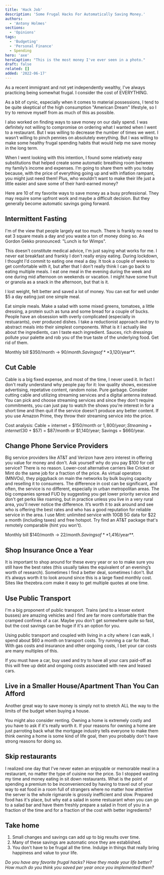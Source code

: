 ```yaml
---
title: 'Hack Job'
description: 'Some Frugal Hacks For Automatically Saving Money.'
authors:
  - 'Antony Holmes'
sections:
  - 'Opinions'
tags:
  - 'Budgeting'
  - 'Personal Finance'
  - Spending
hero: 'axe'
heroCaption: "This is the most money I've ever seen in a photo."
draft: false
related: []
added: '2022-06-17'
---
```


As a recent immigrant and not yet independently wealthy, I've always practicing being somewhat frugal. I consider the cost of EVERYTHING.

<!-- more -->

As a bit of cynic, especially when it comes to material possessions, I tend to be quite skeptical of the high consumption "American Dream" lifestyle, so I try to remove myself from as much of this as possible.

I also worked on finding ways to save money on our daily spend. I was definitely not willing to compromise on ordering what I wanted when I went to a restaurant. But I was willing to decrease the number of times we went. I wasn’t willing to pinch pennies on absolutely everything. But I was willing to make some healthy frugal spending habits that would help me save money in the long term.

When I went looking with this intention, I found some relatively easy substitutions that helped create some automatic breathing room between my family’s income and expenses. I’m going to share them with you today because, with the price of everything going up and with inflation rampant, you might just need them! Plus, who wouldn’t want to make their life just a little easier and save some of their hard-earned money?

Here are 10 of my favorite ways to save money as a busy professional. They may require some upfront work and maybe a difficult decision. But they generally become automatic savings going forward.

## Intermittent Fasting

I'm of the view that people largely eat too much. There is frankly no need to eat 3 square meals a day and you waste a ton of money doing so. As Gordon Gekko pronounced: "Lunch is for Wimps".

This doesn't constitute medical advice, I'm just saying what works for me. I never eat breakfast and frankly I don't really enjoy eating. During lockdown, I thought I'd commit to eating one meal a day. It took a couple of weeks to get comfortable with it, but after that I don't really think I can go back to eating multiple meals. I eat one meal in the evening during the week and one during mid afternoon on weekends or vacation. I might have some fruit or granola as a snack in the afternoon, but that is it.

I lost weight, felt better and saved a lot of money. You can eat for well under $5 a day eating just one simple meal.

Eat simple meals. Make a salad with some mixed greens, tomatoes, a little dressing, a protein such as tuna and some bread for a couple of bucks. People have an obsession with overly complicated (especially in restuarants), over produced dishes. I take a reductionist approach and try to abstract meals into their simplest components. What is it I actually like about the ingredients, can I taste each ingredient. Sauces, rich dressings pollute your palette and rob you of the true taste of the underlying food. Get rid of them.

Monthly bill $350/month -> $90/month. Savings of **$3,120/year**.

## Cut Cable

Cable is a big fixed expense, and most of the time, I never used it. In fact I don't really understand why people pay for it: low quality shows, excessive advertising, repetative content, random noise. Pure garbage. Consider cutting cable and utilizing streaming services and a digital antenna instead. You can pick and choose streaming services and since they don't require commitments, you can just pay to watch the shows you're interest in for a short time and then quit if the service doesn't produce any better content. If you use Amazon Prime, they throw their streaming service into the price.

Cost analysis: Cable + internet = $150/month or $1,800/year; Streaming + internet ($30 + $57) = $87/month or $1,140/year; Savings = $660/year.

<!-- #5 Cut Unused Subscriptions and Arbitrage Others
Companies like monthly subscriptions because, as consumers, we tend to sign up for things and then forget about them. When trying to save money, going through all subscriptions with a fine-tooth comb and making sure we’re using everything that we are paying for is low-hanging fruit. Also, consider that some subscriptions are reimbursed by credit card companies. For example, American Express has a $240 per year digital entertainment credit that reimburses subscriptions to things like Hulu, Audible, and the New York Times. Chase offers $120 in statement credits for Peloton App subscriptions (but only through June 30, 2022). Make sure to arbitrage subscriptions to the appropriate cards for subscriptions that you decide to keep.

Cost analysis: Depends on your penchant for signing up for subscriptions, but the savings here could be HUGE! -->

## Change Phone Service Providers

Big service providers like AT&T and Verizon have zero interest in offering you value for money and don't. Ask yourself why do you pay $100 for cell service? There is no reason. Lower-cost alternative carriers like Cricket or Mint do the same job for a fraction of the price. As virtual operators (MNVOs), they piggyback on main the networks by bulk buying capacity and reselling it to consumers. The difference in cost can be significant, and often, the service is no different, especially in urban metropolitan areas. The big companies spread FUD by suggesting you get lower priority service and don't get perks like roaming, but in practice unless you live in a very rural area, you'll never notice the difference. It’s worth it to ask around and see who is offering the best rates and who has a good reputation for reliable service in the area. I use Mint: unlimited service with 10GB 5G data for $22 a month (including taxes) and free hotspot. Try find an AT&T package that's remotely comparable (hint you won't).

Monthly bill $140/month -> $22/month. Savings of **$1,416/year**.

<!-- # 4. Deals, Deals, Deals

OK, I know I don’t have time to clip coupons and cruise the aisles of stores to stack store coupons on top of manufacturer coupons (this is how people extreme coupon and sometimes end up making money while shopping). But it’s relatively easy to do this online. Look for ways to stack discounts and deals. For example, stack a healthcare discount with a credit card credit for shopping at a retailer, or use Capital One shopping to automatically look for discount codes. Don’t forget cashback sites like Rakuten. Using one or a combination of these things can really add up to savings on items we needed anyway. The hard part is buying only when we need a certain something and not just because it's on sale. -->

## Shop Insurance Once a Year

It is important to shop around for these every year or so to make sure you still have the best rates (this usually takes the equivalent of an evening’s worth of research). Sometimes I find a better deal, sometimes I don't. But it’s always worth it to look around since this is a large fixed monthly cost. Sites like thezebra.com make it easy to get multiple quotes at one time.

## Use Public Transport

I'm a big proponent of public transport. Trains (and to a lesser extent busses) are amazing vehicles and I find are far more comfortable than the cramped confines of a car. Maybe you don't get somewhere quite so fast, but the cost savings can be huge if it's an option for you.

Using public transport and coupled with living in a city where I can walk, I spend about $60 a month on transport costs. Try running a car for that. With gas costs and insurance and other ongoing costs, I bet your car costs are many multiples of this.

If you must have a car, buy used and try to have all your cars paid-off as this will free up debt and ongoing costs associated with new and leased cars.

## Live in a Smaller House/Apartment Than You Can Afford

Another great way to save money is simply not to stretch ALL the way to the limits of the budget when buying a house.

You might also consider renting. Owning a home is extremely costly and you have to ask if it's really worth it. If your reasons for owning a home are just parroting back what the mortgage industry tells everyone to make them think owning a home is some kind of life goal, then you probably don't have strong reasons for doing so.

## Skip restaurants

I realized one day that I've never eaten an enjoyable or memorable meal in a restaurant, no matter the type of cuisine nor the price. So I stopped wasting my time and money eating in sit down restaurants. What is the point of spending a premium to be inconvenienced by having to travel out of your way to eat food in a room full of strangers where no matter how attentive the server is the whole rigmarole is grossly inefficient and slow. Prepared food has it's place, but why eat a salad in some restuarant when you can go to a salad bar and have them freshly prepare a salad in front of you in a fraction of the time and for a fraction of the cost with better ingredients?

<div class="conclusion">
<h2>Take home</h2>
<ol>
<li>Small changes and savings can add up to big results over time.</li>
<li>Many of these savings are automatic once they are established.</li>
<li>You don't have to be frugal all the time. Indulge in things that really bring happiness and value to your life.</li>
</ol>
</div>

_Do you have any favorite frugal hacks? Have they made your life better? How much do you think you saved per year once you implemented them?_
